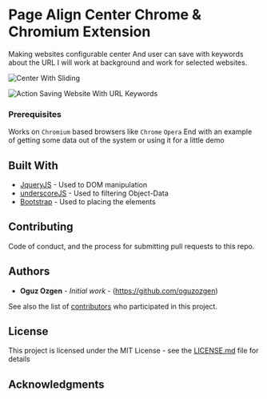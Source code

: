 # Page Align Center Chrome & Chromium Extension

Making websites configurable center
And user can save with keywords about the URL 
I will work at background and work for selected websites.


![Center With Sliding](https://media.giphy.com/media/gFo5g1FoIbg21U7VcG/giphy.gif)


![Action Saving Website With URL Keywords](https://media.giphy.com/media/SA6nhdz8diiG4sVP9v/giphy.gif)


### Prerequisites
Works on `Chromium` based browsers like 
 `Chrome`
 `Opera`
End with an example of getting some data out of the system or using it for a little demo

## Built With

* [JqueryJS](https://blog.jquery.com/2016/09/22/jquery-3-1-1-released/) - Used to DOM manipulation
* [underscoreJS](https://underscorejs.org) - Used to filtering Object-Data
* [Bootstrap](https://getbootstrap.com/docs/3.3/getting-started/) - Used to placing the elements

## Contributing

Code of conduct, and the process for submitting pull requests to this repo.


## Authors

* **Oguz Ozgen** - *Initial work* - (https://github.com/oguzozgen)

See also the list of [contributors](https://github.com/your/project/contributors) who participated in this project.

## License

This project is licensed under the MIT License - see the [LICENSE.md](LICENSE.md) file for details

## Acknowledgments


